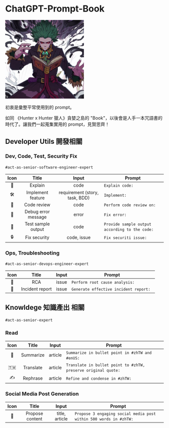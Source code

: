 # ChatGPT-Prompt-Book

<img alt="Book!" height="250" width="auto" src="https://github.com/androchentw/ChatGPT-Prompt-Book/blob/main/res/book.jpeg?raw=true">

初衷是彙整平常使用到的 prompt。

如同 《Hunter x Hunter 獵人》貪婪之島的 "Book"，以後會是人手一本咒語書的時代了。讓我們一起蒐集實用的 prompt，見賢思齊！

## Developer Utils 開發相關

### Dev, Code, Test, Security Fix

```prompt
#act-as-senior-software-engineer-expert 
```

| Icon | Title | Input | Prompt | 
| :--: | :---: | :---: | ------ | 
| 💬 | Explain | code | `Explain code: ` | 
| 🛠️ | Implement feature | requirement (story, task, BDD) | `Implement: ` | 
| 👀 | Code review | code | `Perform code review on:` | 
| 🧹 | Debug error message | error | `Fix error: ` | 
| 🧪 | Test sample output | code | `Provide sample output according to the code: ` | 
| 🔒 | Fix security | code, issue | `Fix securiti issue: ` | 

### Ops, Troubleshooting

```prompt
#act-as-senior-devops-engineer-expert 
```

| Icon | Title | Input | Prompt | 
| :--: | :---: | :---: | ------ | 
| 🔬 | RCA | issue | `Perform root cause analysis: ` | 
| 📝 | Incident report | issue | `Generate effective incident report: ` | 


## Knowldege 知識產出 相關

```prompt
#act-as-senior-expert 
```

### Read

| Icon | Title | Input | Prompt | 
| :--: | :---: | :---: | ------ | 
| 📝 | Summarize | article | `Summarize in bullet point in #zhTW and #enUS: ` | 
| 🇹🇼 | Translate | article | `Translate in bullet point to #zhTW, preserve original quote: ` | 
| ✍️ | Rephrase | article | `Refine and condense in #zhTW: ` | 

### Social Media Post Generation

| Icon | Title | Input | Prompt | 
| :--: | :---: | :---: | ------ | 
| 🎉 | Propose content | title, article | `Propose 3 engaging social media post within 500 words in #zhTW: ` | 
